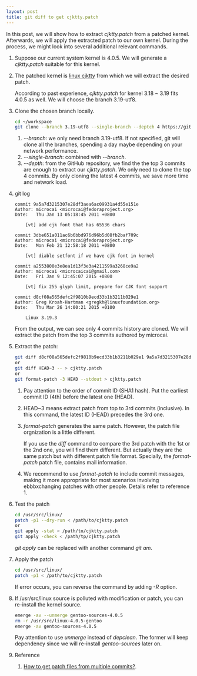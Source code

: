 ```yaml
---
layout: post
title: git diff to get cjktty.patch
---
```

In this post, we will show how to extract *cjktty.patch* from a patched kernel. Afterwards, we will apply the extracted patch to our own kernel. During the process, we might look into several additional relevant commands.

1. Suppose our current system kernel is 4.0.5. We will generate a *cjktty.patch* suitable for this kernel.
2. The patched kernel is [linux cjktty](https://github.com/Gentoo-zh/linux-cjktty) from which we will extract the desired patch.

    According to past experience, *cjktty.patch* for kernel 3.18 ~ 3.19 fits 4.0.5 as well. We will choose the branch 3.19-utf8.
3. Clone the chosen branch locally.

    ```bash
    cd ~/workspace
    git clone --branch 3.19-utf8 --single-branch --deptch 4 https://github.com/Gentoo-zh/linux-cjktty.git
    ```
    1. *--branch*: we only need branch 3.19-utf8. If not specified, git will clone all the branches, spending a day maybe depending on your network performance.
    2. *--single-branch*: combined with *--branch*.
    2. *--depth*: from the GitHub repository, we find the the top 3 commits are enough to extract our *cjktty.patch*. We only need to clone the top 4 commits. By only cloning the latest 4 commits, we save more time and network load.
4. git log

    ```
    commit 9a5a7d3215307e28df3aea6ac09931a4d55e151e
    Author: microcai <microcai@fedoraproject.org>
    Date:   Thu Jan 13 05:18:45 2011 +0800

        [vt] add cjk font that has 65536 chars

    commit 3dbe651a011ac6b6bbd976d96b5d08fb2baf709c
    Author: microcai <microcai@fedoraproject.org>
    Date:   Mon Feb 21 12:58:18 2011 +0800

        [vt] diable setfont if we have cjk font in kernel

    commit a2553800e3e8ea1d13f3e3a4211599a3268ce9a2
    Author: microcai <microcaicai@gmail.com>
    Date:   Fri Jan 9 12:45:07 2015 +0800

        [vt] fix 255 glyph limit, prepare for CJK font support

    commit d8cf08a565defc2f9810b9ecd33b1b3211b029e1
    Author: Greg Kroah-Hartman <gregkh@linuxfoundation.org>
    Date:   Thu Mar 26 14:00:21 2015 +0100

        Linux 3.19.3
    ```
    From the output, we can see only 4 commits history are cloned. We will extract the patch from the top 3 commits authored by microcai.
5. Extract the patch:

    ```bash
    git diff d8cf08a565defc2f9810b9ecd33b1b3211b029e1 9a5a7d3215307e28df3aea6ac09931a4d55e151e -- > cjktty.patch
    or
    git diff HEAD~3 -- > cjktty.patch
    or
    git format-patch -3 HEAD --stdout > cjktty.patch
    ```
    1. Pay attention to the order of commit ID (SHA1 hash). Put the earliest commit ID (4th) before the latest one (HEAD).
    2. HEAD~3 means extract patch from top to 3rd commits (inclusive). In this command, the latest ID (HEAD) precedes the 3rd one.
    3. *format-patch* generates the same patch. However, the patch file orgnization is a little different.

        If you use the *diff* command to compare the 3rd patch with the 1st or the 2nd one, you will find them different. But actually they are the same patch but with different patch file format. Specially, the *format-patch* patch file, contains mail information.
    4. We recommend to use *format-patch* to include commit messages, making it more appropriate for most scenarios involving ebbbxchanging patches with other people. Details refer to reference 1.
6. Test the patch

    ```bash
    cd /usr/src/linux/
    patch -p1 --dry-run < /path/to/cjktty.patch
    or
    git apply -stat < /path/to/cjktty.patch
    git apply -check < /path/tp/cjktty.patch
    ```
    *git apply* can be replaced with another command *git am*.
7. Apply the patch

    ```bash
    cd /usr/src/linux/
    patch -p1 < /path/to/cjktty.patch
    ```
    If error occurs, you can reverse the command by adding *-R* option.
8. If /usr/src/linux source is polluted with modification or patch, you can re-install the kernel source.

    ```bash
    emerge -av --unmerge gentoo-sources-4.0.5
    rm -r /usr/src/linux-4.0.5-gentoo
    emerge -av gentoo-sources-4.0.5
    ```
    Pay attention to use *unmerge* instead of *depclean*. The former will keep dependency since we will re-install *gentoo-sources* later on.
9. Reference
    1. [How to get patch files from multiple commits?](http://stackoverflow.com/q/32643640/2336707).